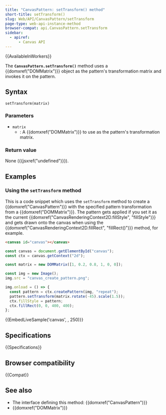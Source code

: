 ```yaml
---
title: "CanvasPattern: setTransform() method"
short-title: setTransform()
slug: Web/API/CanvasPattern/setTransform
page-type: web-api-instance-method
browser-compat: api.CanvasPattern.setTransform
sidebar:
  - apiref:
      - Canvas API
---
```


{{AvailableInWorkers}}

The **`CanvasPattern.setTransform()`** method uses a {{domxref("DOMMatrix")}} object as the pattern's transformation matrix and invokes it on the pattern.

## Syntax

```js-nolint
setTransform(matrix)
```

### Parameters

- `matrix`
  - : A {{domxref("DOMMatrix")}} to use as the pattern's transformation matrix.

### Return value

None ({{jsxref("undefined")}}).

## Examples

### Using the `setTransform` method

This is a code snippet which uses the `setTransform` method to
create a {{domxref("CanvasPattern")}} with the specified pattern transformation from a
{{domxref("DOMMatrix")}}. The pattern gets applied if you set it as the current
{{domxref("CanvasRenderingContext2D.fillStyle", "fillStyle")}} and gets drawn onto the
canvas when using the {{domxref("CanvasRenderingContext2D.fillRect", "fillRect()")}}
method, for example.

```html live-sample___canvas
<canvas id="canvas"></canvas>
```

```js live-sample___canvas
const canvas = document.getElementById("canvas");
const ctx = canvas.getContext("2d");

const matrix = new DOMMatrix([1, 0.2, 0.8, 1, 0, 0]);

const img = new Image();
img.src = "canvas_create_pattern.png";

img.onload = () => {
  const pattern = ctx.createPattern(img, "repeat");
  pattern.setTransform(matrix.rotate(-45).scale(1.5));
  ctx.fillStyle = pattern;
  ctx.fillRect(0, 0, 400, 400);
};
```

{{EmbedLiveSample('canvas', , 250)}}

## Specifications

{{Specifications}}

## Browser compatibility

{{Compat}}

## See also

- The interface defining this method: {{domxref("CanvasPattern")}}
- {{domxref("DOMMatrix")}}
